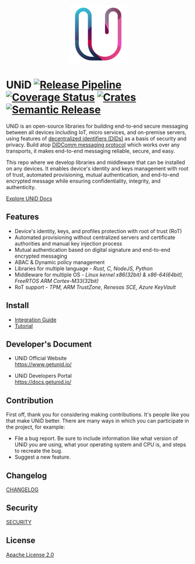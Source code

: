 <p align="center">
  <img src="images/unid_u_logo.svg" alt="UNiD Logo" width="160" />
</p>

# UNiD [![Release Pipeline](https://github.com/getunid/unid/actions/workflows/release-pipeline.yml/badge.svg?branch=main)](https://github.com/getunid/unid/actions/workflows/release-pipeline.yml) [![Coverage Status](https://coveralls.io/repos/github/getunid/unid/badge.svg)](https://coveralls.io/github/getunid/unid) [![Crates](https://img.shields.io/crates/v/unid.svg)](https://crates.io/crates/unid) [![Semantic Release](https://img.shields.io/badge/semantic--release-rust-B7410E?logo=semantic-release)](https://github.com/semantic-release/semantic-release)

UNiD is an open-source libraries for building end-to-end secure messaging between all devices including IoT, micro services, and on-premise servers, using features of [decentralized identifiers (DIDs)](https://www.w3.org/TR/did-core/) as a basis of security and privacy. Build atop [DIDComm messaging protocol](https://github.com/decentralized-identity/didcomm-messaging) which works over any transports, it makes end-to-end messaging reliable, secure, and easy.

This repo where we develop libraries and middleware that can be installed on any devices. It enables device's identity and keys management with root of trust, automated provisioning, mutual authentication, and end-to-end encrypted message while ensuring confidentiality, integrity, and authenticity. 

[Explore UNiD Docs](https://docs.getunid.io/unid_edge/index.html)

## Features

- Device's identity, keys, and profiles protection with root of trust (RoT)
- Automated provisioning without centralized servers and certificate authorities and manual key injection process
- Mutual authentication based on digital signature and end-to-end encrypted messaging
- ABAC & Dynamic policy management 
- Libraries for multiple language - _Rust, C, NodeJS, Python_ 
- Middleware for multiple OS - _Linux kernel x86(32bit) & x86-64(64bit), FreeRTOS ARM Cortex-M33(32bit)_ 
- RoT support - _TPM, ARM TrustZone, Renesas SCE, Azure KeyVault_

## Install

- [Integration Guide](https://docs.getunid.io/integration/index.html)
- [Tutorial](https://docs.getunid.io/tutorial/ubuntu-nodejs/index.html)

## Developer's Document

- UNiD Official Website<br />
  https://www.getunid.io/

- UNiD Developers Portal<br />
  https://docs.getunid.io/

## Contribution

First off, thank you for considering making contributions. It's people like you that make UNiD better. There are many ways in which you can participate in the project, for example:

- File a bug report. Be sure to include information like what version of UNiD you are using, what your operating system and CPU is, and steps to recreate the bug.
- Suggest a new feature.

## Changelog

[CHANGELOG](CHANGELOG.md)

## Security

[SECURITY](SECURITY.md)

## License

[Apache License 2.0](LICENSE)
